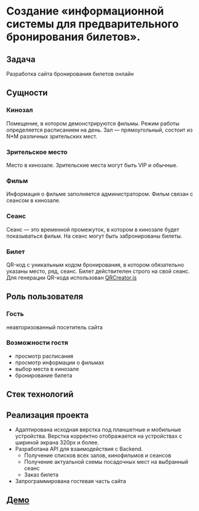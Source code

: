 # Создание «информационной системы для предварительного бронирования билетов».

## **Задача**

Разработка сайта бронирования билетов онлайн

## **Сущности**

### Кинозал

Помещение, в котором демонстрируются фильмы. Режим работы определяется расписанием на день. Зал — прямоугольный, состоит из N\*M различных зрительских мест.

### Зрительское место

Место в кинозале. Зрительские места могут быть VIP и обычные.

### Фильм

Информация о фильме заполняется администратором. Фильм связан с сеансом в кинозале.

### Сеанс

Сеанс — это временной промежуток, в котором в кинозале будет показываться фильм. На сеанс могут быть забронированы билеты.

### Билет

QR-код c уникальным кодом бронирования, в котором обязательно указаны место, ряд, сеанс. Билет действителен строго на свой сеанс. Для генерации QR-кода использован [QRCreator.js](https://github.com/slesareva-gala/QR-Code)

## **Роль пользователя**

### Гость

неавторизованный посетитель сайта

### Возможности гостя

- просмотр расписания
- просмотр информации о фильмах
- выбор места в кинозале
- бронирование билета

## **Стек технологий**



## **Реализация проекта**

- Адаптирована исходная верстка под планшетные и мобильные устройства. Верстка корректно отображается на устройствах с шириной экрана 320px и более.
- Разработана API для взаимодействия с Backend.
    - Получение списков всех залов, кинофильмов и сеансов
    - Получение актуальной схемы посадочных мест на выбранный сеанс
    - Заказ билета
-  Запрограммирована гостевая часть сайта

## **[Демо](https://krutuychel.github.io/cinema/build/)**

